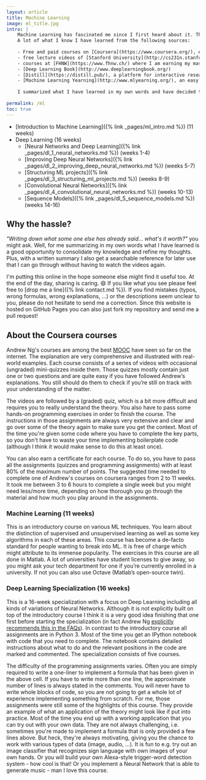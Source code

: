 ```yaml
---
layout: article
title: Machine Learning
image: ml_title.jpg
intro: | 
    Machine Learning has fascinated me since I first heard about it. The idea of being able to teach my computer something without having to explicitly program it is electrifying.
    A lot of what I know I have learned from the following sources:
    
    - Free and paid courses on [Coursera](https://www.coursera.org/), especially the [basic course about ML](https://www.coursera.org/learn/machine-learning) and the [DL specialization by deeplearning.ai](https://www.coursera.org/specializations/deep-learning)
    - free lecture videos of [Stanford University](http://cs231n.stanford.edu/)
    - courses at [FHNW](https://www.fhnw.ch/) where I am earning my master's degree with a focus on ML
    - [Deep Learning Book](http://www.deeplearningbook.org/)
    - [Distill](https://distill.pub/), a platform for interactive research and peer review from the machine learning community
    - [Machine Learning Yearning](http://www.mlyearning.org/), an easy to read book by Andrew Ng, which does not go into the nitty-gritty of ML, but is full of best practice tipps and practical advice everyone in ML should know
    
    I summarized what I have learned in my own words and have decided to put it online for you to read. I distinguish the following topics (roughly following Andrew Ng's courses on [Machine Learning](https://www.coursera.org/learn/machine-learning)/[Deep Learning](https://www.coursera.org/specializations/deep-learning) on Coursera):
    
permalink: /ml
toc: true
---
```


* [Introduction to Machine Learning]({% link _pages/ml_intro.md %}) (11 weeks)
* Deep Learning (16 weeks)
    * [Neural Networks and Deep Learning]({% link _pages/dl_1_neural_networks.md %}) (weeks 1-4)
    * [Improving Deep Neural Networks]({% link _pages/dl_2_improving_deep_neural_networks.md %}) (weeks 5-7)
    * [Structuring ML projects]({% link _pages/dl_3_structuring_ml_projects.md %}) (weeks 8-9)
    * [Convolutional Neural Networks]({% link _pages/dl_4_convolutional_neural_networks.md %}) (weeks 10-13)
    * [Sequence Models]({% link _pages/dl_5_sequence_models.md %}) (weeks 14-16)

## Why the hassle?

_"Writing down what some one else has already said... what's it worth?"_ you might ask. Well, for me summarizing in my own words what I have learned is a good opportunity to consolidate my knowledge and refine my thoughts. Plus, with a written summary I also get a searchable reference for later use that I can go through without having to watch the videos again. 

I'm putting this online in the hope someone else might find it useful too. At the end of the day, sharing is caring. :smile: If you like what you see please feel free to [drop me a line]({% link contact.md %}). If you find mistakes (typos, wrong formulas, wrong explanations, …) or the descriptions seem unclear to you, please do not hesitate to send me a correction. Since this website is hosted on GitHub Pages you can also just fork my repository and send me a pull request!

## About the Coursera courses

Andrew Ng's courses are among the best [MOOC](https://en.wikipedia.org/wiki/Massive_open_online_course) have seen so far on the internet. The explanation are very comprehensive and illustrated with real-world examples. Each course consists of a series of videos with occasional (ungraded) mini-quizzes inside them. Those quizzes mostly contain just one or two questions and are quite easy if you have followed Andrew’s explanations. You still should do them to check if you’re still on track with your understanding of the matter.

The videos are followed by a (graded) quiz, which is a bit more difficult and requires you to really understand the theory. You also have to pass some hands-on programming exercises in order to finish the course. The instructions in those assignments are always very extensive and clear and go over some of the theory again to make sure you get the context. Most of the time you're given some code where you have to complete the key parts, so you don't have to waste your time implementing boilerplate code (although I think it would make sense to do this at least once).

You can also earn a certificate for each course. To do so, you have to pass all the assignments (quizzes and programming assignments) with at least 80% of the maximum number of points. The suggested time needed to complete one of Andrew's courses on coursera ranges from 2 to 11 weeks. It took me between 3 to 6 hours to complete a single week but you might need less/more time, depending on how thorough you go through the material and how much you play around in the assignments.

### Machine Learning (11 weeks)

This is an introductory course on various ML techniques. You learn about the distinction of supervised and unsupervised learning as well as some key algorithms in each of these areas. This course has become a de-facto standard for people wanting to break into ML. It is free of charge which might attribute to its immense popularity. The exercises in this course are all done in Matlab. A lot of universities have student licenses to give away, so you might ask your tech department for one if you’re currently enrolled in a university. If not you can also use Octave (Matlab’s open-source twin).

### Deep Learning Specialization (16 weeks)

This is a 16-week specialization with a focus on Deep Learning including all kinds of variations of Neural Networks. Although it is not explicitly built on top of the introductory course I think it is a very good idea finishing that one first before starting the specialization (in fact Andrew Ng [explicitly recommends this in the FAQs](https://www.coursera.org/specializations/deep-learning#faq-list)). In contrast to the introductory course all assignments are in Python 3. Most of the time you get an IPython notebook with code that you need to complete. The notebook contains detailed instructions about what to do and the relevant positions in the code are marked and commented. The specialization consists of five courses.

The difficulty of the programming assignments varies. Often you are simply required to write a one-liner to implement a formula that has been given in the above cell. If you have to write more than one line, the approximate number of lines is always stated in the comments. You will never have to write whole blocks of code, so you are not going to get a whole lot of experience implementing something from scratch. For me, those assignments were still some of the highlights of this course. They provide an example of what an application of the theory might look like if put into practice. Most of the time you end up with a working application that you can try out with your own data. They are not always challenging, i.e. sometimes you're made to implement a formula that is only provided a few lines above. But heck, they're always motivating, giving you the chance to work with various types of data (image, audio, ...). It is fun to e.g. try out an image classifier that recognizes sign language with own images of your own hands. Or you will build your own Alexa-style trigger-word detection system - how cool is that! Or you implement a Neural Network that is able to generate music - man I love this course.